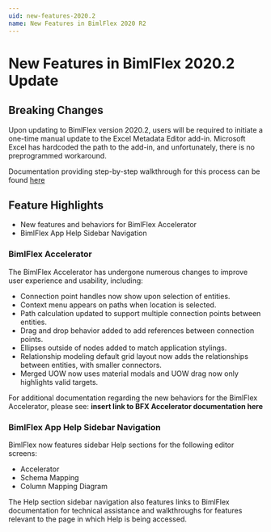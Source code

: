 ```yaml
---
uid: new-features-2020.2
name: New Features in BimlFlex 2020 R2 
---
```

# New Features in BimlFlex 2020.2 Update

## Breaking Changes

Upon updating to BimlFlex version 2020.2, users will be required to initiate a one-time manual update to the Excel Metadata Editor add-in.
Microsoft Excel has hardcoded the path to the add-in, and unfortunately, there is no preprogrammed workaround.

Documentation providing step-by-step walkthrough for this process can be found [here](xref:excel-metadata-addin)

## Feature Highlights

- New features and behaviors for BimlFlex Accelerator
- BimlFlex App Help Sidebar Navigation

### BimlFlex Accelerator

The BimlFlex Accelerator has undergone numerous changes to improve user experience and usability, including:

- Connection point handles now show upon selection of entities.
- Context menu appears on paths when location is selected.
- Path calculation updated to support multiple connection points between entities.
- Drag and drop behavior added to add references between connection points.
- Ellipses outside of nodes added to match application stylings.
- Relationship modeling default grid layout now adds the relationships between entities, with smaller connectors.
- Merged UOW now uses material modals and UOW drag now only highlights valid targets.

For additional documentation regarding the new behaviors for the BimlFlex Accelerator, please see: **insert link to BFX Accelerator documentation here**

### BimlFlex App Help Sidebar Navigation

BimlFlex now features sidebar Help sections for the following editor screens:

- Accelerator
- Schema Mapping
- Column Mapping Diagram

The Help section sidebar navigation also features links to BimlFlex documentation for technical assistance and walkthroughs for features relevant to the page in which Help is being accessed.
